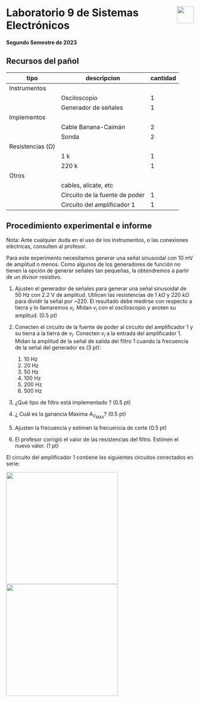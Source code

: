 # <img src="https://julianodb.github.io/SISTEMAS_ELECTRONICOS_PARA_INGENIERIA_BIOMEDICA/img/logo_fing.png?raw=true" align="right" height="45"> Laboratorio 9 de Sistemas Electrónicos
#### Segundo Semestre de 2023

## Recursos del pañol

| tipo | descripcion | cantidad | 
| -- | -- | -- | 
| Instrumentos |  |  |
|  | Osciloscopio | 1 |
|  | Generador de señales | 1 | 
| Implementos |  |  | 
|  | Cable Banana-Caimán | 2 | 
|  | Sonda | 2 | 
| Resistencias (Ω) |  |  | 
| | 1 k | 1 | 
| | 220 k | 1 | 
| Otros |  |  | 
| | cables, alicate, etc | | 
| | Circuito de la fuente de poder | 1 |
| | Circuito del amplificador 1 | 1 | 

## Procedimiento experimental e informe

Nota: Ante cualquier duda en el uso de los instrumentos, o las conexiones eléctricas, consulten al profesor.

Para este experimento necesitamos generar una señal sinusoidal con 10 mV de amplitud o menos. Como algunos de los generadores de función no tienen la opción de generar señales tan pequeñas, la obtendremos a partir de un divisor resistivo.

1. Ajusten el generador de señales para generar una señal sinusoidal de 50 Hz con 2.2 V de amplitud. Utilicen las resistencias de $1\ k\Omega$ y $220\ k\Omega$ para dividir la señal por ~220. El resultado debe medirse con respecto a tierra y lo llamaremos $v_i$. Midan $v_i$ con el osciloscopio y anoten su amplitud. (0.5 pt)

1. Conecten el circuito de la fuente de poder al circuito del amplificador 1 y su tierra a la tierra de $v_i$. Conecten $v_i$ a la entrada del amplificador 1. Midan la amplitud de la señal de salida del filtro 1 cuando la frecuencia de la señal del generador es (3 pt):
    1. 10 Hz
    1. 20 Hz
    1. 50 Hz
    1. 100 Hz
    1. 200 Hz
    1. 500 Hz

1. ¿Qué tipo de filtro está implementado ? (0.5 pt)

1. ¿ Cuál es la ganancia Maxima $A_{V_{MAX}}$? (0.5 pt)

1. Ajusten la frecuencia y estimen la frecuencia de corte (0.5 pt)

1. El profesor corrigió el valor de las resistencias del filtro. Estimen el nuevo valor. (1 pt)

El circuito del amplificador 1 contiene los siguientes circuitos conectados en serie:

<img src="https://julianodb.github.io/electronic_circuits_diagrams/instrumentation_amplifier.png" width="300">
<img src="https://julianodb.github.io/electronic_circuits_diagrams/sallen_key_high_2.png" width="300">